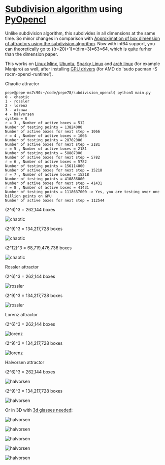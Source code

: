 # [Subdivision algorithm](https://opus4.kobv.de/opus4-zib/frontdoor/deliver/index/docId/177/file/SC-95-11.pdf) using [PyOpencl](https://github.com/inducer/pyopencl)

Unlike subdivision algorithm, this subdivides in all dimensions at the same time. So minor changes in comparison with [Approximation of box dimension of attractors using the subdivision algorithm](https://www.tandfonline.com/doi/abs/10.1080/14689360500141772). Now with int64 support, you can theoretically go to ((r=20)+1)*(dim=3)=63<64, which is quite furher than the dimension paper.

This works on [Linux Minx](https://linuxmint.com/), [Ubuntu](https://ubuntu.com/), [Sparky Linux](https://sparkylinux.org/) and [arch linux](https://archlinux.org/) (for example Manjaro) as well, after installing [GPU drivers](https://wiki.archlinux.org/title/GPGPU) (for AMD do 'sudo pacman -S rocm-opencl-runtime'). 

Chaotic attractor

    pepe@pepe-ms7c90:~/code/pepe78/subdivision_opencl$ python3 main.py
    0 - chaotic
    1 - rossler
    2 - lorenz
    3 - aizawa
    4 - halvorsen
    system = 0
    r = 3 , Number of active boxes = 512
    Number of testing points = 13824000
    Number of active boxes for next step = 1066
    r = 4 , Number of active boxes = 1066
    Number of testing points = 28782000
    Number of active boxes for next step = 2181
    r = 5 , Number of active boxes = 2181
    Number of testing points = 58887000
    Number of active boxes for next step = 5782
    r = 6 , Number of active boxes = 5782
    Number of testing points = 156114000
    Number of active boxes for next step = 15218
    r = 7 , Number of active boxes = 15218
    Number of testing points = 410886000
    Number of active boxes for next step = 41431
    r = 8 , Number of active boxes = 41431
    Number of testing points = 1118637000 -> Yes, you are testing over one billion points on GPU
    Number of active boxes for next step = 112544

(2^6)^3 = 262,144 boxes

![chaotic](./images/chaotic_0005.png)

(2^9)^3 = 134,217,728 boxes

![chaotic](./images/chaotic_0008.png)

(2^12)^3 = 68,719,476,736 boxes

![chaotic](./images/chaotic_0011.png)

Rossler attractor

(2^6)^3 = 262,144 boxes

![rossler](./images/rossler_0005.png)

(2^9)^3 = 134,217,728 boxes

![rossler](./images/rossler_0008.png)

Lorenz attractor

(2^6)^3 = 262,144 boxes

![lorenz](./images/lorenz_0005.png)

(2^9)^3 = 134,217,728 boxes

![lorenz](./images/lorenz_0008.png)

Halvorsen attractor

(2^6)^3 = 262,144 boxes

![halvorsen](./images/halvorsen_0005.png)

(2^9)^3 = 134,217,728 boxes

![halvorsen](./images/halvorsen_0008.png)

Or in 3D with [3d glasses needed](https://www.frisky.world/2021/11/when-you-create-3d-attractors-with.html):

![halvorsen](./images/01.png)

![halvorsen](./images/02.png)

![halvorsen](./images/03.png)

![halvorsen](./images/04.png)

![halvorsen](./images/05.png)

